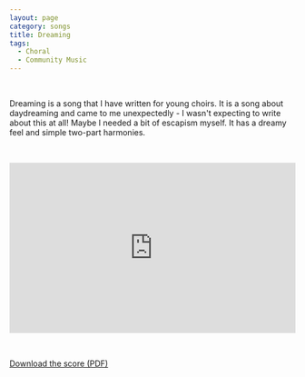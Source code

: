 ```yaml
---
layout: page
category: songs
title: Dreaming
tags:
  - Choral
  - Community Music
---
```

&nbsp;

Dreaming is a song that I have written for young choirs. It is a song about daydreaming and came to me unexpectedly - I wasn't expecting to write about this at all! Maybe I needed a bit of escapism myself.
It has a dreamy feel and simple two-part harmonies. 

&nbsp;

<iframe width="100%" height="300" scrolling="no" frameborder="no" src="https://w.soundcloud.com/player/?url=https%3A//api.soundcloud.com/tracks/352864184&amp;color=%23ff5500&amp;auto_play=false&amp;hide_related=false&amp;show_comments=true&amp;show_user=true&amp;show_reposts=false&amp;show_teaser=true&amp;visual=true"></iframe>

&nbsp;

[Download the score (PDF)](/public/files/dreaming.pdf)
